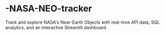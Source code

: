 # -NASA-NEO-tracker
Track and explore NASA's Near-Earth Objects with real-time API data, SQL analytics, and an interactive Streamlit dashboard.
